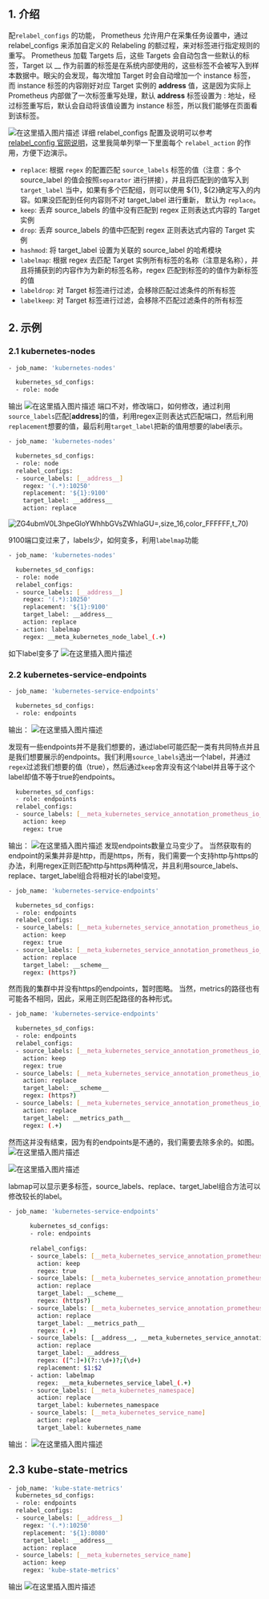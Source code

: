 ## 1. 介绍
配`relabel_configs` 的功能， Prometheus 允许用户在采集任务设置中，通过 relabel_configs 来添加自定义的 Relabeling 的额过程，来对标签进行指定规则的重写。 Prometheus 加载 Targets 后，这些 Targets 会自动包含一些默认的标签，Target 以 __ 作为前置的标签是在系统内部使用的，这些标签不会被写入到样本数据中。眼尖的会发现，每次增加 Target 时会自动增加一个 instance 标签，而 instance 标签的内容刚好对应 Target 实例的 __address__ 值，这是因为实际上 Prometheus 内部做了一次标签重写处理，默认 __address__ 标签设置为 <host>:<port> 地址，经过标签重写后，默认会自动将该值设置为 instance 标签，所以我们能够在页面看到该标签。

![在这里插入图片描述](https://img-blog.csdnimg.cn/20210128190317823.png?x-oss-process=image/watermark,type_ZmFuZ3poZW5naGVpdGk,shadow_10,text_aHR0cHM6Ly9ibG9nLmNzZG4ubmV0L3hpeGloYWhhbGVsZWhlaGU=,size_16,color_FFFFFF,t_70)
 详细 relabel_configs 配置及说明可以参考  [relabel_config 官网说明](https://prometheus.io/docs/prometheus/latest/configuration/configuration/#relabel_config)，这里我简单列举一下里面每个 `relabel_action` 的作用，方便下边演示。

 - `replace`: 根据 `regex` 的配置匹配 `source_labels` 标签的值（注意：多个 source_label 的值会按照`separator` 进行拼接），并且将匹配到的值写入到 `target_label` 当中，如果有多个匹配组，则可以使用 ${1}, ${2}确定写入的内容。如果没匹配到任何内容则不对 target_label 进行重新， 默认为 `replace`。
 - `keep`: 丢弃 source_labels 的值中没有匹配到 regex 正则表达式内容的 Target 实例
 - `drop`: 丢弃 source_labels 的值中匹配到 regex 正则表达式内容的 Target 实例
 - `hashmod`:  将 target_label 设置为关联的 source_label 的哈希模块
 - `labelmap`: 根据 regex 去匹配 Target 实例所有标签的名称（注意是名称），并且将捕获到的内容作为为新的标签名称，regex 匹配到标签的的值作为新标签的值
 - `labeldrop`:  对 Target 标签进行过滤，会移除匹配过滤条件的所有标签
 - `labelkeep`: 对 Target 标签进行过滤，会移除不匹配过滤条件的所有标签
## 2. 示例
### 2.1 kubernetes-nodes
```bash
- job_name: 'kubernetes-nodes'

  kubernetes_sd_configs:
  - role: node
```
输出
![在这里插入图片描述](https://img-blog.csdnimg.cn/20210128194444684.png?x-oss-process=image/watermark,type_ZmFuZ3poZW5naGVpdGk,shadow_10,text_aHR0cHM6Ly9ibG9nLmNzZG4ubmV0L3hpeGloYWhhbGVsZWhlaGU=,size_16,color_FFFFFF,t_70)
端口不对，修改端口，如何修改，通过利用`source_labels`匹配[__address__]的值，利用regex正则表达式匹配端口，然后利用`replacement`想要的值，最后利用`target_label`把新的值用想要的label表示。

```bash
- job_name: 'kubernetes-nodes'

  kubernetes_sd_configs:
  - role: node
  relabel_configs:
  - source_labels: [__address__]
    regex: '(.*):10250'
    replacement: '${1}:9100'
    target_label: __address__
    action: replace
```
![ZG4ubmV0L3hpeGloYWhhbGVsZWhlaGU=,size_16,color_FFFFFF,t_70)](https://img-blog.csdnimg.cn/20210128194856509.png?x-oss-process=image/watermark,type_ZmFuZ3poZW5naGVpdGk,shadow_10,text_aHR0cHM6Ly9ibG9nLmNzZG4ubmV0L3hpeGloYWhhbGVsZWhlaGU=,size_16,color_FFFFFF,t_70)

9100端口变过来了，labels少，如何变多，利用`labelmap`功能

```bash
- job_name: 'kubernetes-nodes'

  kubernetes_sd_configs:
  - role: node
  relabel_configs:
  - source_labels: [__address__]
    regex: '(.*):10250'
    replacement: '${1}:9100'
    target_label: __address__
    action: replace
  - action: labelmap
    regex: __meta_kubernetes_node_label_(.+)
```
如下label变多了
![在这里插入图片描述](https://img-blog.csdnimg.cn/2021012819505922.png?x-oss-process=image/watermark,type_ZmFuZ3poZW5naGVpdGk,shadow_10,text_aHR0cHM6Ly9ibG9nLmNzZG4ubmV0L3hpeGloYWhhbGVsZWhlaGU=,size_16,color_FFFFFF,t_70)
### 2.2 kubernetes-service-endpoints

```bash
- job_name: 'kubernetes-service-endpoints'

  kubernetes_sd_configs:
  - role: endpoints
```
输出：
![在这里插入图片描述](https://img-blog.csdnimg.cn/20210128200628590.png?x-oss-process=image/watermark,type_ZmFuZ3poZW5naGVpdGk,shadow_10,text_aHR0cHM6Ly9ibG9nLmNzZG4ubmV0L3hpeGloYWhhbGVsZWhlaGU=,size_16,color_FFFFFF,t_70)

发现有一些endpoints并不是我们想要的，通过label可能匹配一类有共同特点并且是我们想要展示的endpoints。我们利用`source_labels`选出一个label，并通过`regex`过滤我们想要的值（true），然后通过`keep`舍弃没有这个label并且等于这个label却值不等于true的endpoints。

```bash
  kubernetes_sd_configs:
  - role: endpoints
  relabel_configs:
  - source_labels: [__meta_kubernetes_service_annotation_prometheus_io_scrape]
    action: keep
    regex: true
```

输出：
![在这里插入图片描述](https://img-blog.csdnimg.cn/20210128201253395.png?x-oss-process=image/watermark,type_ZmFuZ3poZW5naGVpdGk,shadow_10,text_aHR0cHM6Ly9ibG9nLmNzZG4ubmV0L3hpeGloYWhhbGVsZWhlaGU=,size_16,color_FFFFFF,t_70)
发现endpoints数量立马变少了。
当然获取有的endpoint的采集并非是http，而是https，所有，我们需要一个支持http与https的办法，利用regex正则匹配http与https两种情况，并且利用source_labels、replace、target_label组合将相对长的label变短。

```bash
- job_name: 'kubernetes-service-endpoints'

  kubernetes_sd_configs:
  - role: endpoints
  relabel_configs:
  - source_labels: [__meta_kubernetes_service_annotation_prometheus_io_scrape]
    action: keep
    regex: true
  - source_labels: [__meta_kubernetes_service_annotation_prometheus_io_scheme]
    action: replace
    target_label: __scheme__
    regex: (https?)
```
然而我的集群中并没有https的endpoints，暂时图略。
当然，metrics的路径也有可能各不相同，因此，采用正则匹配路径的各种形式。

```bash
- job_name: 'kubernetes-service-endpoints'

  kubernetes_sd_configs:
  - role: endpoints
  relabel_configs:
  - source_labels: [__meta_kubernetes_service_annotation_prometheus_io_scrape]
    action: keep
    regex: true
  - source_labels: [__meta_kubernetes_service_annotation_prometheus_io_scheme]
    action: replace
    target_label: __scheme__
    regex: (https?)
  - source_labels: [__meta_kubernetes_service_annotation_prometheus_io_path]
    action: replace
    target_label: __metrics_path__
    regex: (.+)
```
然而这并没有结束，因为有的endpoints是不通的，我们需要去除多余的。如图。
![在这里插入图片描述](https://img-blog.csdnimg.cn/20210129163549395.png?x-oss-process=image/watermark,type_ZmFuZ3poZW5naGVpdGk,shadow_10,text_aHR0cHM6Ly9ibG9nLmNzZG4ubmV0L3hpeGloYWhhbGVsZWhlaGU=,size_16,color_FFFFFF,t_70)





![在这里插入图片描述](https://img-blog.csdnimg.cn/20210129163408548.png?x-oss-process=image/watermark,type_ZmFuZ3poZW5naGVpdGk,shadow_10,text_aHR0cHM6Ly9ibG9nLmNzZG4ubmV0L3hpeGloYWhhbGVsZWhlaGU=,size_16,color_FFFFFF,t_70)

labmap可以显示更多标签，source_labels、replace、target_label组合方法可以修改较长的label。
```bash
- job_name: 'kubernetes-service-endpoints'
    
      kubernetes_sd_configs:
      - role: endpoints
    
      relabel_configs:
      - source_labels: [__meta_kubernetes_service_annotation_prometheus_io_scrape]
        action: keep
        regex: true
      - source_labels: [__meta_kubernetes_service_annotation_prometheus_io_scheme]
        action: replace
        target_label: __scheme__
        regex: (https?)
      - source_labels: [__meta_kubernetes_service_annotation_prometheus_io_path]
        action: replace
        target_label: __metrics_path__
        regex: (.+)
      - source_labels: [__address__, __meta_kubernetes_service_annotation_prometheus_io_port]
        action: replace
        target_label: __address__
        regex: ([^:]+)(?::\d+)?;(\d+)
        replacement: $1:$2
      - action: labelmap
        regex: __meta_kubernetes_service_label_(.+)
      - source_labels: [__meta_kubernetes_namespace]
        action: replace
        target_label: kubernetes_namespace
      - source_labels: [__meta_kubernetes_service_name]
        action: replace
        target_label: kubernetes_name
```
输出：
![在这里插入图片描述](https://img-blog.csdnimg.cn/20210131155755523.png?x-oss-process=image/watermark,type_ZmFuZ3poZW5naGVpdGk,shadow_10,text_aHR0cHM6Ly9ibG9nLmNzZG4ubmV0L3hpeGloYWhhbGVsZWhlaGU=,size_16,color_FFFFFF,t_70)
## 2.3 kube-state-metrics

```bash
- job_name: 'kube-state-metrics'
  kubernetes_sd_configs:
  - role: endpoints
  relabel_configs:
  - source_labels: [__address__]
    regex: '(.*):10250'
    replacement: '${1}:8080'
    target_label: __address__
    action: replace
  - source_labels: [__meta_kubernetes_service_name]
    action: keep
    regex: 'kube-state-metrics'
```
输出
![在这里插入图片描述](https://img-blog.csdnimg.cn/20210131163725507.png?x-oss-process=image/watermark,type_ZmFuZ3poZW5naGVpdGk,shadow_10,text_aHR0cHM6Ly9ibG9nLmNzZG4ubmV0L3hpeGloYWhhbGVsZWhlaGU=,size_16,color_FFFFFF,t_70)

